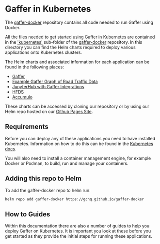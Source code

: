 # Gaffer in Kubernetes

The [gaffer-docker](https://github.com/gchq/gaffer-docker) repository contains all code needed to run Gaffer using Docker.

All the files needed to get started using Gaffer in Kubernetes are contained in the ['kubernetes'](https://github.com/gchq/gaffer-docker/tree/develop/kubernetes) sub-folder of the [gaffer-docker](https://github.com/gchq/gaffer-docker) repository.
In this directory you can find the Helm charts required to deploy various applications onto Kubernetes clusters.

The Helm charts and associated information for each application can be found in the following places:

- [Gaffer](https://github.com/gchq/gaffer-docker/tree/develop/kubernetes/gaffer)
- [Example Gaffer Graph of Road Traffic Data](https://github.com/gchq/gaffer-docker/tree/develop/kubernetes/gaffer-road-traffic)
- [JupyterHub with Gaffer Integrations](https://github.com/gchq/gaffer-docker/tree/develop/kubernetes/gaffer-jhub)
- [HFDS](https://github.com/gchq/gaffer-docker/tree/develop/kubernetes/hdfs)
- [Accumulo](https://github.com/gchq/gaffer-docker/tree/develop/kubernetes/accumulo)

These charts can be accessed by cloning our repository or by using our Helm repo hosted on our [Github Pages Site](https://gchq.github.io/gaffer-docker/).

## Requirements

Before you can deploy any of these applications you need to have installed Kubernetes. Information on how to do this can be found in the [Kubernetes docs](https://kubernetes.io/docs/setup/).

You will also need to install a container management engine, for example Docker or Podman, to build, run and manage your containers.

## Adding this repo to Helm

To add the gaffer-docker repo to helm run:

```bash
helm repo add gaffer-docker https://gchq.github.io/gaffer-docker
```

## How to Guides

Within this documentation there are also a number of guides to help you deploy Gaffer on Kubernetes. It is important you look at these before you get started as they provide the initial steps for running these applications.
